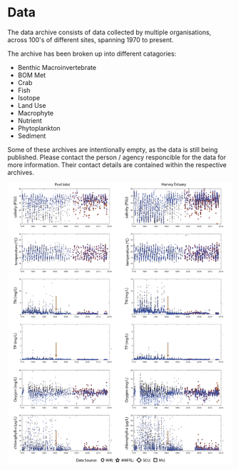 # Data

The data archive consists of data collected by multiple organisations, across 100's of different sites, spanning 1970 to present.

The archive has been broken up into different catagories:

- Benthic Macroinvertebrate
- BOM Met
- Crab
- Fish
- Isotope
- Land Use
- Macrophyte
- Nutrient
- Phytoplankton
- Sediment

Some of these archives are intentionally empty, as the data is still being published. Please contact the person / agency responcible for the data for more information. Their contact details are contained within the respective archives.



<img src="https://github.com/AquaticEcoDynamics/Peel_ARC/blob/master/Images/WaterQuality.png">
